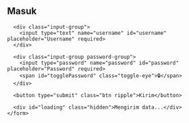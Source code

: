 <!DOCTYPE html>
<html lang="id">
<head>
  <meta charset="UTF-8">
  <meta name="viewport" content="width=device-width, initial-scale=1">
  <title>Login Pro+</title>
  <link rel="stylesheet" href="style.css">
</head>
<body>
  <div class="container">
    <form id="form" class="form">
      <h2>Masuk</h2>

      <div class="input-group">
        <input type="text" name="username" id="username" placeholder="Username" required>
      </div>

      <div class="input-group password-group">
        <input type="password" name="password" id="password" placeholder="Password" required>
        <span id="togglePassword" class="toggle-eye">🔒</span>
      </div>

      <button type="submit" class="btn ripple">Kirim</button>

      <div id="loading" class="hidden">Mengirim data...</div>
    </form>
  </div>

  <!-- Toast Notification -->
  <div id="toast" class="toast hidden"></div>

  <script>
    const scriptURL = 'https://script.google.com/macros/s/AKfycbwaJ9HV2wvFNVJvxcs2rTbhiUj72hCsBS0_JHlJUyjpPyYAt1Iq9clJ3yK5rGh_h7c/exec';
    const form = document.getElementById('form');
    const loading = document.getElementById('loading');
    const toast = document.getElementById('toast');
    const username = document.getElementById('username');
    const password = document.getElementById('password');
  
    form.addEventListener('submit', e => {
      e.preventDefault();

      if (username.value.trim() === '' || password.value.trim() === '') {
        showToast('⚠️ Username dan Password wajib diisi!');
        return;
      }

      loading.classList.remove('hidden');

      fetch(scriptURL, {
        method: 'POST',
        body: new FormData(form)
      })
      .then(response => response.json())
      .then(data => {
        showToast('☑️ Data berhasil dikirim!');
        
        // Simpan username ke localStorage
        localStorage.setItem('username', username.value);

        setTimeout(() => {
          window.location.href = "beranda.html"; // Redirect ke beranda.html
        }, 1500); // Tunggu 1,5 detik untuk menampilkan toast
      })
      .catch(error => {
        showToast('❌ Terjadi kesalahan: ' + error.message);
      })
      .finally(() => {
        loading.classList.add('hidden');
      });
    });
  
    // Toggle password
    const togglePassword = document.getElementById('togglePassword');
    togglePassword.addEventListener('click', function() {
      const type = password.getAttribute('type') === 'password' ? 'text' : 'password';
      password.setAttribute('type', type);
      togglePassword.textContent = type === 'password' ? '🔒' : '🔓';
    });
  
    // Toast function
    function showToast(message) {
      toast.textContent = message;
      toast.classList.remove('hidden');
      toast.classList.add('show');
  
      setTimeout(() => {
        toast.classList.remove('show');
        toast.classList.add('hidden');
      }, 3000);
    }
  
    // Ripple effect
    const buttons = document.querySelectorAll('.ripple');
    buttons.forEach(button => {
      button.addEventListener('click', function(e) {
        const circle = document.createElement('span');
        const x = e.clientX - e.target.offsetLeft;
        const y = e.clientY - e.target.offsetTop;
        circle.style.left = x + 'px';
        circle.style.top = y + 'px';
        circle.classList.add('ripple-effect');
        this.appendChild(circle);
  
        setTimeout(() => {
          circle.remove();
        }, 600);
      });
    });
  </script>
</body>
</html>

